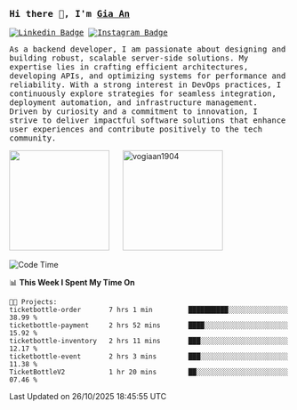 ### <samp>Hi there 👋, I'm <a href="https://www.linkedin.com/in/vogiaan1904/" target="_blank">Gia An</a></samp>

<samp> [![Linkedin Badge](https://img.shields.io/badge/-LinkedIn-0e76a8?style=flat-square&logo=Linkedin&logoColor=white)](https://linkedin.com/in/vogiaan1904)
[![Instagram Badge](https://img.shields.io/badge/-Instagram-e4405f?style=flat-square&logo=Instagram&logoColor=white)](https://instagram.com/_.ja.ann_/) </samp> 

<samp>As a backend developer, I am passionate about designing and building robust, scalable server-side solutions. My expertise lies in crafting efficient architectures, developing APIs, and optimizing systems for performance and reliability. With a strong interest in DevOps practices, I continuously explore strategies for seamless integration, deployment automation, and infrastructure management. Driven by curiosity and a commitment to innovation, I strive to deliver impactful software solutions that enhance user experiences and contribute positively to the tech community.</samp>



<div>
  <img height="180em" src="https://github-readme-stats.vercel.app/api/top-langs/?username=vogiaan1904&show_icons=true&hide_border=true&layout=compact&langs_count=10&theme=transparent&include_orgs=true"/>
  &nbsp;&nbsp;&nbsp;&nbsp;
  <img height="180em" src="https://github-readme-stats.vercel.app/api?username=vogiaan1904&show_icons=true&hide_border=true&&count_private=true&include_all_commits=true&theme=transparent&locale=en" alt="vogiaan1904" />
</div>






<!--START_SECTION:waka-->
![Code Time](http://img.shields.io/badge/Code%20Time-1%2C547%20hrs%2040%20mins-blue)

📊 **This Week I Spent My Time On** 

```text
🐱‍💻 Projects: 
ticketbottle-order       7 hrs 1 min         ██████████░░░░░░░░░░░░░░░   38.99 % 
ticketbottle-payment     2 hrs 52 mins       ████░░░░░░░░░░░░░░░░░░░░░   15.92 % 
ticketbottle-inventory   2 hrs 11 mins       ███░░░░░░░░░░░░░░░░░░░░░░   12.17 % 
ticketbottle-event       2 hrs 3 mins        ███░░░░░░░░░░░░░░░░░░░░░░   11.38 % 
TicketBottleV2           1 hr 20 mins        ██░░░░░░░░░░░░░░░░░░░░░░░   07.46 % 
```


 Last Updated on 26/10/2025 18:45:55 UTC
<!--END_SECTION:waka-->
